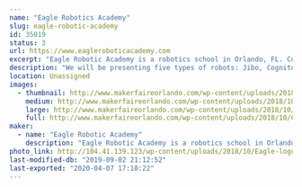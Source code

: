 ```yaml
---
name: "Eagle Robotics Academy"
slug: eagle-robotic-academy
id: 35019
status: 3
url: https://www.eagleroboticacademy.com
excerpt: "Eagle Robotic Academy is a robotics school in Orlando, FL. Come and visit us!"
description: "We will be presenting five types of robots: Jibo, Cognitoys Stemosaur, Marty, Meccano, Padbot and Stiquito and their high tech, uses and what they can do. There will be also a prize draw!"
location: Unassigned
images:
  - thumbnail: http://www.makerfaireorlando.com/wp-content/uploads/2018/10/Cognitoys-1.jpeg
    medium: http://www.makerfaireorlando.com/wp-content/uploads/2018/10/Cognitoys-1.jpeg
    large: http://www.makerfaireorlando.com/wp-content/uploads/2018/10/Cognitoys-1.jpeg
    full: http://www.makerfaireorlando.com/wp-content/uploads/2018/10/Cognitoys-1.jpeg
maker:
  - name: "Eagle Robotic Academy"
    description: "Eagle Robotic Academy is a robotics school in Orlando, FL."
photo_link: http://104.41.139.123/wp-content/uploads/2018/10/Eagle-logo-final-FUNDO-BRANCO-180x180px.jpg
last-modified-db: "2019-09-02 21:12:52"
last-exported: "2020-04-07 17:18:22"
---
```

